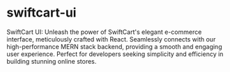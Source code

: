 # swiftcart-ui
SwiftCart UI: Unleash the power of SwiftCart's elegant e-commerce interface, meticulously crafted with React. Seamlessly connects with our high-performance MERN stack backend, providing a smooth and engaging user experience. Perfect for developers seeking simplicity and efficiency in building stunning online stores.
